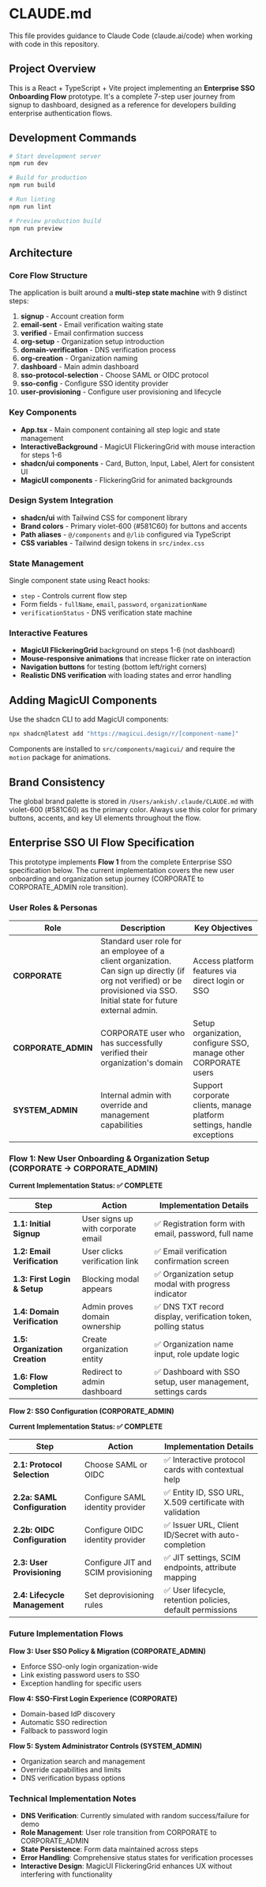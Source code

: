 # CLAUDE.md

This file provides guidance to Claude Code (claude.ai/code) when working with code in this repository.

## Project Overview

This is a React + TypeScript + Vite project implementing an **Enterprise SSO Onboarding Flow** prototype. It's a complete 7-step user journey from signup to dashboard, designed as a reference for developers building enterprise authentication flows.

## Development Commands

```bash
# Start development server
npm run dev

# Build for production
npm run build

# Run linting
npm run lint

# Preview production build
npm run preview
```

## Architecture

### Core Flow Structure
The application is built around a **multi-step state machine** with 9 distinct steps:
1. **signup** - Account creation form
2. **email-sent** - Email verification waiting state
3. **verified** - Email confirmation success
4. **org-setup** - Organization setup introduction
5. **domain-verification** - DNS verification process
6. **org-creation** - Organization naming
7. **dashboard** - Main admin dashboard
8. **sso-protocol-selection** - Choose SAML or OIDC protocol
9. **sso-config** - Configure SSO identity provider
10. **user-provisioning** - Configure user provisioning and lifecycle

### Key Components

- **App.tsx** - Main component containing all step logic and state management
- **InteractiveBackground** - MagicUI FlickeringGrid with mouse interaction for steps 1-6
- **shadcn/ui components** - Card, Button, Input, Label, Alert for consistent UI
- **MagicUI components** - FlickeringGrid for animated backgrounds

### Design System Integration

- **shadcn/ui** with Tailwind CSS for component library
- **Brand colors** - Primary violet-600 (#581C60) for buttons and accents
- **Path aliases** - `@/components` and `@/lib` configured via TypeScript
- **CSS variables** - Tailwind design tokens in `src/index.css`

### State Management
Single component state using React hooks:
- `step` - Controls current flow step
- Form fields - `fullName`, `email`, `password`, `organizationName`
- `verificationStatus` - DNS verification state machine

### Interactive Features
- **MagicUI FlickeringGrid** background on steps 1-6 (not dashboard)
- **Mouse-responsive animations** that increase flicker rate on interaction
- **Navigation buttons** for testing (bottom left/right corners)
- **Realistic DNS verification** with loading states and error handling

## Adding MagicUI Components

Use the shadcn CLI to add MagicUI components:
```bash
npx shadcn@latest add "https://magicui.design/r/[component-name]"
```

Components are installed to `src/components/magicui/` and require the `motion` package for animations.

## Brand Consistency

The global brand palette is stored in `/Users/ankish/.claude/CLAUDE.md` with violet-600 (#581C60) as the primary color. Always use this color for primary buttons, accents, and key UI elements throughout the flow.

## Enterprise SSO UI Flow Specification

This prototype implements **Flow 1** from the complete Enterprise SSO specification below. The current implementation covers the new user onboarding and organization setup journey (CORPORATE to CORPORATE_ADMIN role transition).

### User Roles & Personas

| Role | Description | Key Objectives |
|------|-------------|----------------|
| **CORPORATE** | Standard user role for an employee of a client organization. Can sign up directly (if org not verified) or be provisioned via SSO. Initial state for future external admin. | Access platform features via direct login or SSO |
| **CORPORATE_ADMIN** | CORPORATE user who has successfully verified their organization's domain | Setup organization, configure SSO, manage other CORPORATE users |
| **SYSTEM_ADMIN** | Internal admin with override and management capabilities | Support corporate clients, manage platform settings, handle exceptions |

### Flow 1: New User Onboarding & Organization Setup (CORPORATE → CORPORATE_ADMIN)

**Current Implementation Status: ✅ COMPLETE**

| Step | Action | Implementation Details |
|------|--------|------------------------|
| **1.1: Initial Signup** | User signs up with corporate email | ✅ Registration form with email, password, full name |
| **1.2: Email Verification** | User clicks verification link | ✅ Email verification confirmation screen |
| **1.3: First Login & Setup** | Blocking modal appears | ✅ Organization setup modal with progress indicator |
| **1.4: Domain Verification** | Admin proves domain ownership | ✅ DNS TXT record display, verification token, polling status |
| **1.5: Organization Creation** | Create organization entity | ✅ Organization name input, role update logic |
| **1.6: Flow Completion** | Redirect to admin dashboard | ✅ Dashboard with SSO setup, user management, settings cards |

**Flow 2: SSO Configuration (CORPORATE_ADMIN)**

**Current Implementation Status: ✅ COMPLETE**

| Step | Action | Implementation Details |
|------|--------|------------------------|
| **2.1: Protocol Selection** | Choose SAML or OIDC | ✅ Interactive protocol cards with contextual help |
| **2.2a: SAML Configuration** | Configure SAML identity provider | ✅ Entity ID, SSO URL, X.509 certificate with validation |
| **2.2b: OIDC Configuration** | Configure OIDC identity provider | ✅ Issuer URL, Client ID/Secret with auto-completion |
| **2.3: User Provisioning** | Configure JIT and SCIM provisioning | ✅ JIT settings, SCIM endpoints, attribute mapping |
| **2.4: Lifecycle Management** | Set deprovisioning rules | ✅ User lifecycle, retention policies, default permissions |

### Future Implementation Flows

**Flow 3: User SSO Policy & Migration (CORPORATE_ADMIN)**
- Enforce SSO-only login organization-wide
- Link existing password users to SSO
- Exception handling for specific users

**Flow 4: SSO-First Login Experience (CORPORATE)**
- Domain-based IdP discovery
- Automatic SSO redirection
- Fallback to password login

**Flow 5: System Administrator Controls (SYSTEM_ADMIN)**
- Organization search and management
- Override capabilities and limits
- DNS verification bypass options

### Technical Implementation Notes

- **DNS Verification**: Currently simulated with random success/failure for demo
- **Role Management**: User role transition from CORPORATE to CORPORATE_ADMIN
- **State Persistence**: Form data maintained across steps
- **Error Handling**: Comprehensive status states for verification processes
- **Interactive Design**: MagicUI FlickeringGrid enhances UX without interfering with functionality